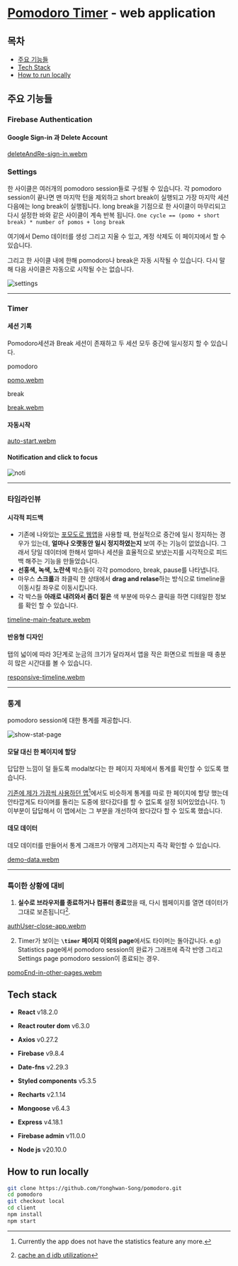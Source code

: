 # [Pomodoro Timer](https://pomodoro-yhs.vercel.app) - web application

## 목차

- [주요 기능들](#주요-기능들)
- [Tech Stack](#tech-stack)
- [How to run locally](#how-to-run-locally)

## 주요 기능들

### Firebase Authentication

#### Google Sign-in 과 Delete Account

[deleteAndRe-sign-in.webm](https://github.com/Yonghwan-Song/pomodoro/assets/72689705/b6d4618c-f074-4a6a-af72-0809a8725166)

### Settings

한 사이클은 여러개의 pomodoro session들로 구성될 수 있습니다. 각 pomodoro session이 끝나면 맨 마지막 턴을 제외하고 short break이 실행되고 가장 마지막 세션 다음에는 long break이 실행됩니다. long break을 기점으로 한 사이클이 마무리되고 다시 설정한 바와 같은 사이클이 계속 반복 됩니다.
`One cycle == (pomo + short break) * number of pomos + long break`

여기에서 Demo 데이터를 생성 그리고 지울 수 있고, 계정 삭제도 이 페이지에서 할 수 있습니다.

그리고 한 사이클 내에 한해 pomodoro나 break은 자동 시작될 수 있습니다. 다시 말해 다음 사이클은 자동으로 시작될 수는 없습니다.

![settings](https://github.com/Yonghwan-Song/pomodoro/assets/72689705/30b5dc11-8b6a-44f8-9593-c448f200bc81)

---

### Timer

#### 세션 기록

Pomodoro세션과 Break 세션이 존재하고 두 세션 모두 중간에 일시정지 할 수 있습니다.

pomodoro

[pomo.webm](https://github.com/Yonghwan-Song/pomodoro/assets/72689705/b90f5f98-65bb-4b39-88bc-2776263e7f78)

break

[break.webm](https://github.com/Yonghwan-Song/pomodoro/assets/72689705/c5628fbb-c2d2-43d3-9e28-a5c4cdb61e2e)

#### 자동시작

[auto-start.webm](https://github.com/Yonghwan-Song/pomodoro/assets/72689705/3f7b7d6d-30c6-4539-ad41-8f20006d64ce)

#### Notification and click to focus

![noti](https://github.com/Yonghwan-Song/pomodoro/assets/72689705/e3e670c3-cf39-4d76-a558-eb8aafba42df)

---

### 타임라인뷰

#### 시각적 피드백

- 기존에 나와있는 [포모도로 웹앱](https://pomofocus.io)을 사용할 때, 현실적으로 중간에 일시 정지하는 경우가 있는데, **얼마나 오랫동안 일시 정지하였는지** 보여 주는 기능이 없었습니다. 그래서 당일 데이터에 한해서 얼마나 세션을 효율적으로 보냈는지를 시각적으로 피드백 해주는 기능을 만들었습니다.
- **선홍색, 녹색, 노란색** 박스들이 각각 pomodoro, break, pause를 나타냅니다.
- 마우스 **스크롤**과 좌클릭 한 상태에서 **drag and relase**하는 방식으로 timeline을 이동시킬 좌우로 이동시킵니다.
- 각 박스들 **아래로 내려와서 좀더 짙은** 색 부분에 마우스 클릭을 하면 디테일한 정보를 확인 할 수 있습니다.

[timeline-main-feature.webm](https://github.com/Yonghwan-Song/pomodoro/assets/72689705/87fa3130-5baf-4e1b-b5c8-3a2a0b09321d)

#### 반응형 디자인

탭의 넓이에 따라 3단계로 눈금의 크기가 달라져서 앱을 작은 화면으로 띄웠을 때 충분히 많은 시간대를 볼 수 있습니다.

[responsive-timeline.webm](https://github.com/Yonghwan-Song/pomodoro/assets/72689705/5d8482f9-8e1e-4393-a766-14ca06c9ce4c)

---

### 통계

pomodoro session에 대한 통계를 제공합니다.

![show-stat-page](https://github.com/Yonghwan-Song/pomodoro/assets/72689705/eb8e1818-d9f3-4ceb-8a47-839473674a94)

#### 모달 대신 한 페이지에 할당

답답한 느낌이 덜 들도록 modal보다는 한 페이지 자체에서 통계를 확인할 수 있도록 했습니다.

[기존에 제가 가끔씩 사용하던 앱](https://pomodor.app/)[^1]에서도 비슷하게 통계를 따로 한 페이지에 할당 했는데 안타깝게도 타이머를 돌리는 도중에 왔다갔다를 할 수 없도록 설정 되어있었습니다. 1)이부분이 답답해서 이 앱에서는 그 부분을 개선하여 왔다갔다 할 수 있도록 했습니다.

#### 데모 데이터

데모 데이터를 만들어서 통계 그래프가 어떻게 그려지는지 즉각 확인할 수 있습니다.

[demo-data.webm](https://github.com/Yonghwan-Song/pomodoro/assets/72689705/83c3f296-7a43-4cee-9d65-97e2d7612b70)

---

### 특이한 상황에 대비

1. **실수로 브라우저를 종료하거나 컴퓨터 종료**했을 때, 다시 웹페이지를 열면 데이터가 그대로 보존됩니다[^2].

[authUser-close-app.webm](https://github.com/Yonghwan-Song/pomodoro/assets/72689705/82860477-2ba0-4a40-8f1e-b9ec272ef0e6)

2. Timer가 보이는 **`\timer` 페이지 이외의 page**에서도 타이머는 돌아갑니다.
   e.g) Statistics page에서 pomodoro session의 완료가 그래프에 즉각 반영 그리고 Settings page pomodoro session이 종료되는 경우.

[pomoEnd-in-other-pages.webm](https://github.com/Yonghwan-Song/pomodoro/assets/72689705/21c1765e-e469-4c8c-ac84-fcd89d902ba1)

## Tech stack

- **React** v18.2.0
- **React router dom** v6.3.0
- **Axios** v0.27.2
- **Firebase** v9.8.4
- **Date-fns** v2.29.3
- **Styled components** v5.3.5
- **Recharts** v2.1.14

- **Mongoose** v6.4.3
- **Express** v4.18.1
- **Firebase admin** v11.0.0

- **Node js** v20.10.0

## How to run locally

```bash
git clone https://github.com/Yonghwan-Song/pomodoro.git
cd pomodoro
git checkout local
cd client
npm install
npm start
```

[^1]: Currently the app does not have the statistics feature any more.
[^2]:
    [cache an
    d idb utilization](https://github.com/Yonghwan-Song/pomodoro/wiki/Design#cache-storage%EC%99%80-indexeddb%EB%A5%BC-%EC%95%B1%EC%97%90%EC%84%9C-%EC%96%B4%EB%96%BB%EA%B2%8C-%ED%99%9C%EC%9A%A9%ED%95%98%EA%B3%A0-%EC%9E%88%EB%8A%94%EC%A7%80%EC%97%90-%EB%8C%80%ED%95%B4)
